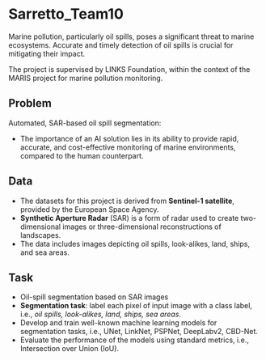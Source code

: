 # Sarretto_Team10

Marine pollution, particularly oil spills, poses a significant threat to marine ecosystems. Accurate and timely detection of oil spills is crucial for mitigating their impact.

The project is supervised by LINKS Foundation, within the context of the MARIS project for marine pollution monitoring.

## Problem

Automated, SAR-based oil spill segmentation:
- The importance of an AI solution lies in its ability to provide rapid, accurate, and cost-effective  monitoring of marine environments, compared to the human counterpart.

## Data

- The datasets for this project is derived from **Sentinel-1 satellite**, provided by the European Space Agency.
- **Synthetic Aperture Radar** (SAR) is a form of radar used to create two-dimensional images or three-dimensional reconstructions of landscapes.
- The data includes images depicting oil spills, look-alikes, land, ships, and sea areas.

## Task

- Oil-spill segmentation based on SAR images
- **Segmentation task**: label each pixel of input image with a class label, i.e., _oil spills, look-alikes, land, ships, sea areas_.
- Develop and train well-known machine learning models for segmentation tasks, i.e., UNet, LinkNet, PSPNet, DeepLabv2, CBD-Net.
- Evaluate the performance of the models using standard metrics, i.e.,
Intersection over Union (IoU).